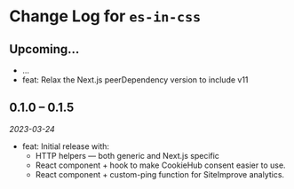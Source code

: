 # Change Log for `es-in-css`

## Upcoming...

- ... <!-- Add new lines here. -->
- feat: Relax the Next.js peerDependency version to include v11

## 0.1.0 – 0.1.5

_2023-03-24_

- feat: Initial release with:
  - HTTP helpers — both generic and Next.js specific
  - React component + hook to make CookieHub consent easier to use.
  - React component + custom-ping function for SiteImprove analytics.
